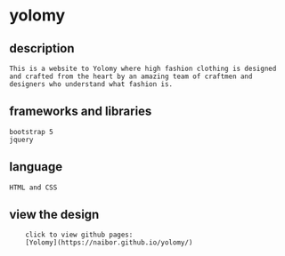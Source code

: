 # yolomy
<!-- about the website -->
## description
    This is a website to Yolomy where high fashion clothing is designed and crafted from the heart by an amazing team of craftmen and designers who understand what fashion is.

## frameworks and libraries
    bootstrap 5
    jquery
## language
    HTML and CSS

## view the design
        click to view github pages:
        [Yolomy](https://naibor.github.io/yolomy/)
